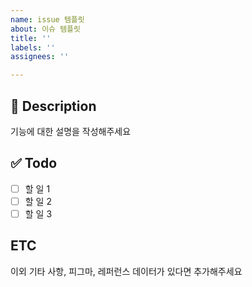 ```yaml
---
name: issue 템플릿
about: 이슈 템플릿
title: ''
labels: ''
assignees: ''

---
```


## 📝 Description
기능에 대한 설명을 작성해주세요

## ✅ Todo
- [ ] 할 일 1
- [ ] 할 일 2
- [ ] 할 일 3

## ETC
이외 기타 사항, 피그마, 레퍼런스 데이터가 있다면 추가해주세요
